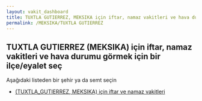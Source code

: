 ```yaml
---
layout: vakit_dashboard
title: TUXTLA GUTIERREZ, MEKSIKA için iftar, namaz vakitleri ve hava durumu - ilçe/eyalet seç
permalink: /MEKSIKA/TUXTLA GUTIERREZ
---
```


## TUXTLA GUTIERREZ (MEKSIKA) için iftar, namaz vakitleri ve hava durumu  görmek için bir ilçe/eyalet seç

Aşağıdaki listeden bir şehir ya da semt seçin

* [ (TUXTLA_GUTIERREZ, MEKSIKA) için iftar ve namaz vakitleri](/MEKSIKA/TUXTLA_GUTIERREZ/)

<script type="text/javascript">
  var GLOBAL_COUNTRY = 'MEKSIKA';
  var GLOBAL_CITY = 'TUXTLA GUTIERREZ';
  var GLOBAL_STATE = 'TUXTLA GUTIERREZ';
</script>
